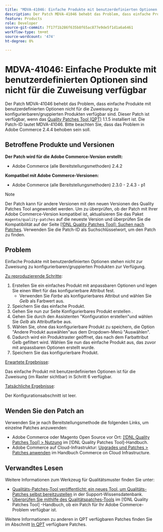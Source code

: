 ```yaml
---
title: "MDVA-41046: Einfache Produkte mit benutzerdefinierten Optionen sind nicht für die Zuweisung verfügbar"
description: Der Patch MDVA-41046 behebt das Problem, dass einfache Produkte mit benutzerdefinierten Optionen nicht für die Zuweisung zu konfigurierbaren/gruppierten Produkten verfügbar sind. Dieser Patch ist verfügbar, wenn das [Quality Patches Tool (QPT)](https://experienceleague.adobe.com/en/docs/commerce-knowledge-base/kb/announcements/commerce-announcements/magento-quality-patches-released-new-tool-to-self-serve-quality-patches) 1.1.5 installiert ist. Die Patch-ID lautet MDVA-41046. Bitte beachten Sie, dass das Problem in Adobe Commerce 2.4.4 behoben sein soll.
feature: Products
role: Developer
source-git-commit: 7f17f1b286f635b8f65ac877e9de5f1d1a6a6461
workflow-type: tm+mt
source-wordcount: '474'
ht-degree: 0%

---
```


# MDVA-41046: Einfache Produkte mit benutzerdefinierten Optionen sind nicht für die Zuweisung verfügbar

Der Patch MDVA-41046 behebt das Problem, dass einfache Produkte mit benutzerdefinierten Optionen nicht für die Zuweisung zu konfigurierbaren/gruppierten Produkten verfügbar sind. Dieser Patch ist verfügbar, wenn das [Quality Patches Tool (QPT)](https://experienceleague.adobe.com/en/docs/commerce-knowledge-base/kb/announcements/commerce-announcements/magento-quality-patches-released-new-tool-to-self-serve-quality-patches) 1.1.5 installiert ist. Die Patch-ID lautet MDVA-41046. Bitte beachten Sie, dass das Problem in Adobe Commerce 2.4.4 behoben sein soll.

## Betroffene Produkte und Versionen

**Der Patch wird für die Adobe Commerce-Version erstellt:**

* Adobe Commerce (alle Bereitstellungsmethoden) 2.4.2

**Kompatibel mit Adobe Commerce-Versionen:**

* Adobe Commerce (alle Bereitstellungsmethoden) 2.3.0 - 2.4.3 - p1

>[!NOTE]
>
>Der Patch kann für andere Versionen mit den neuen Versionen des Quality Patches Tool angewendet werden. Um zu überprüfen, ob der Patch mit Ihrer Adobe Commerce-Version kompatibel ist, aktualisieren Sie das Paket `magento/quality-patches` auf die neueste Version und überprüfen Sie die Kompatibilität auf der Seite [[!DNL Quality Patches Tool]: Suchen nach Patches](https://experienceleague.adobe.com/en/docs/commerce-knowledge-base/kb/announcements/commerce-announcements/magento-quality-patches-released-new-tool-to-self-serve-quality-patches). Verwenden Sie die Patch-ID als Suchschlüsselwort, um den Patch zu finden.

## Problem

Einfache Produkte mit benutzerdefinierten Optionen stehen nicht zur Zuweisung zu konfigurierbaren/gruppierten Produkten zur Verfügung.

<u>Zu reproduzierende Schritte</u>:

1. Erstellen Sie ein einfaches Produkt mit anpassbaren Optionen und legen Sie einen Wert für das konfigurierbare Attribut fest.
   * Verwenden Sie *Farbe* als konfigurierbares Attribut und wählen Sie *Gelb* als Farbwert aus.
1. Speichern Sie das einfache Produkt.
1. Gehen Sie nun zur Seite Konfigurierbares Produkt erstellen .
1. Gehen Sie durch den Assistenten &quot;Konfiguration erstellen&quot;und wählen Sie *Gelb* als Attributfarbe aus.
1. Wählen Sie, ohne das konfigurierbare Produkt zu speichern, die Option &quot;Andere Produkt auswählen&quot;aus dem Dropdown-Menü &quot;Auswählen&quot;.
1. Dadurch wird ein Produktraster geöffnet, das nach dem Farbattribut Gelb gefiltert wird. Wählen Sie nun das einfache Produkt aus, das zuvor mit anpassbaren Optionen erstellt wurde.
1. Speichern Sie das konfigurierbare Produkt.

<u>Erwartete Ergebnisse</u>:

Das einfache Produkt mit benutzerdefinierten Optionen ist für die Zuweisung (im Raster sichtbar) in Schritt 6 verfügbar.

<u>Tatsächliche Ergebnisse</u>:

Der Konfigurationsabschnitt ist leer.

## Wenden Sie den Patch an

Verwenden Sie je nach Bereitstellungsmethode die folgenden Links, um einzelne Patches anzuwenden:

* Adobe Commerce oder Magento Open Source vor Ort: [[!DNL Quality Patches Tool] > Nutzung](/help/tools/quality-patches-tool/usage.md) im [!DNL Quality Patches Tool]-Handbuch.
* Adobe Commerce auf Cloud-Infrastruktur: [Upgrades und Patches > Patches anwenden](https://experienceleague.adobe.com/docs/commerce-cloud-service/user-guide/develop/upgrade/apply-patches.html) im Handbuch Commerce on Cloud Infrastructure.

## Verwandtes Lesen

Weitere Informationen zum Werkzeug für Qualitätsmuster finden Sie unter:

* [Qualitäts-Patches-Tool veröffentlicht: ein neues Tool, um Qualitäts-Patches selbst bereitzustellen](https://experienceleague.adobe.com/en/docs/commerce-knowledge-base/kb/announcements/commerce-announcements/magento-quality-patches-released-new-tool-to-self-serve-quality-patches) in der Support-Wissensdatenbank.
* [Überprüfen Sie mithilfe des Qualitätspatches-Tools](/help/tools/quality-patches-tool/patches-available-in-qpt/check-patch-for-magento-issue-with-magento-quality-patches.md) im [!DNL Quality Patches Tool] -Handbuch, ob ein Patch für Ihr Adobe Commerce-Problem verfügbar ist.

Weitere Informationen zu anderen in QPT verfügbaren Patches finden Sie im Abschnitt [In QPT](https://support.magento.com/hc/en-us/sections/360010506631-Patches-available-in-MQP-tool-) verfügbare Patches.
